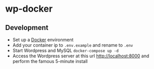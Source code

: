 # wp-docker

## Development

- Set up a [Docker](https://www.docker.com/community-edition) environment
- Add your container ip to `.env.example` and rename to `.env`
- Start Wordpress and MySQL `docker-compose up -d`
- Access the Wordpress server at this url [http://localhost:8000](http://container-ip:8000) and perform the famous 5-minute install
